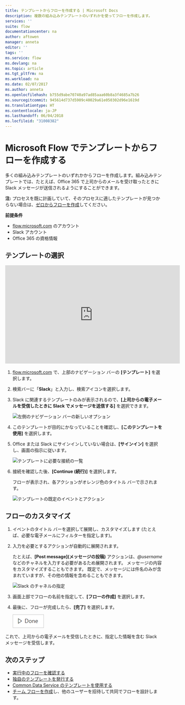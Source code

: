 ```yaml
---
title: テンプレートからフローを作成する | Microsoft Docs
description: 複数の組み込みテンプレートのいずれかを使ってフローを作成します。
services: ''
suite: flow
documentationcenter: na
author: aftowen
manager: anneta
editor: ''
tags: ''
ms.service: flow
ms.devlang: na
ms.topic: article
ms.tgt_pltfrm: na
ms.workload: na
ms.date: 02/07/2017
ms.author: anneta
ms.openlocfilehash: b755d9abe70740a97ad85aaa60b8a3f4685a7b26
ms.sourcegitcommit: 945614d737d5909c40029a61e050302d96e1619d
ms.translationtype: HT
ms.contentlocale: ja-JP
ms.lasthandoff: 06/04/2018
ms.locfileid: "31008382"
---
```

# <a name="create-a-flow-from-a-template-in-microsoft-flow"></a>Microsoft Flow でテンプレートからフローを作成する
多くの組み込みテンプレートのいずれかからフローを作成します。組み込みテンプレートでは、たとえば、Office 365 で上司からのメールを受け取ったときに Slack メッセージが送信されるようにすることができます。

**注:** プロセスを既に計画していて、そのプロセスに適したテンプレートが見つからない場合は、[ゼロからフローを作成](get-started-logic-flow.md)してください。

**前提条件**

* [flow.microsoft.com](https://flow.microsoft.com) のアカウント
* Slack アカウント
* Office 365 の資格情報

## <a name="choose-a-template"></a>テンプレートの選択
<iframe width="560" height="315" src="https://www.youtube.com/embed/ZJK8cYdjAic?list=PL8nfc9haGeb55I9wL9QnWyHp3ctU2_ThF" frameborder="0" allowfullscreen></iframe>

1. [flow.microsoft.com](https://flow.microsoft.com) で、上部のナビゲーション バーの **[テンプレート]** を選択します。
2. 検索バーに「**Slack**」と入力し、検索アイコンを選択します。
3. Slack に関連するテンプレートのみが表示されるので、**[上司からの電子メールを受信したときに Slack でメッセージを送信する]** を選択できます。
   
    ![左側のナビゲーション バーの新しいオプション](./media/get-started-logic-template/select-template.png)
4. このテンプレートが目的にかなっていることを確認し、**[このテンプレートを使用]** を選択します。
5. Office または Slack にサインインしていない場合は、**[サインイン]** を選択し、画面の指示に従います。
   
    ![テンプレートに必要な接続の一覧](./media/get-started-logic-template/confirm-connections.png)
6. 接続を確認した後、**[Continue (続行)]** を選択します。
   
    フローが表示され、各アクションがオレンジ色のタイトル バーで示されます。
   
    ![テンプレートの既定のイベントとアクション](./media/get-started-logic-template/template-default.png)

## <a name="customize-your-flow"></a>フローのカスタマイズ
1. イベントのタイトル バーを選択して展開し、カスタマイズします (たとえば、必要な電子メールにフィルターを指定します)。
2. 入力を必要とするアクションが自動的に展開されます。
   
    たとえば、**[Post message]\(メッセージの投稿\)** アクションは、*\@username* などのチャネルを入力する必要があるため展開されます。 メッセージの内容をカスタマイズすることもできます。 既定で、メッセージには件名のみが含まれていますが、その他の情報を含めることもできます。
   
    ![Slack のチャネルの指定](./media/get-started-logic-template/specify-keyword.png)
3. 画面上部でフローの名前を指定して、**[フローの作成]** を選択します。
4. 最後に、フローが完成したら、**[完了]** を選択します。
   
    ![[完了] ボタン](./media/get-started-logic-template/done.png)

これで、上司からの電子メールを受信したときに、指定した情報を含む Slack メッセージを受信します。

## <a name="next-steps"></a>次のステップ
* [実行中のフローを確認する](see-a-flow-run.md)
* [独自のテンプレートを発行する](publish-a-template.md)
* [Common Data Service のテンプレートを使用する](common-data-model-intro.md)
* [チーム フローを作成](create-team-flows.md)し、他のユーザーを招待して共同でフローを設計します。


